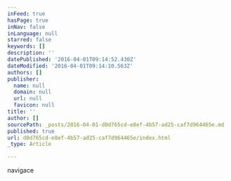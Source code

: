 ```yaml
---
inFeed: true
hasPage: true
inNav: false
inLanguage: null
starred: false
keywords: []
description: ''
datePublished: '2016-04-01T09:14:52.430Z'
dateModified: '2016-04-01T09:14:10.563Z'
authors: []
publisher:
  name: null
  domain: null
  url: null
  favicon: null
title: ''
author: []
sourcePath: _posts/2016-04-01-d0d765cd-e8ef-4b57-ad25-caf7d964465e.md
published: true
url: d0d765cd-e8ef-4b57-ad25-caf7d964465e/index.html
_type: Article

---
```

navigace